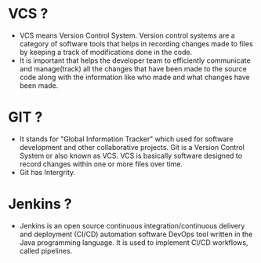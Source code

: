 # VCS ?
* VCS means Version Control System. Version control systems are a category of software tools that helps in recording changes made to files by keeping a track of modifications done in the code.
* It is important that helps the developer team to efficiently communicate and manage(track) all the changes that have been made to the source code along with the information like who made and what changes have been made. 

# GIT ?
* It stands for "Global Information Tracker" which used for software development and other collaborative projects. Git is a Version Control System or also known as VCS. 
VCS is basically software designed to record changes within one or more files over time. 
* Git has Intergrity.

# Jenkins ?
* Jenkins is an open source continuous integration/continuous delivery and deployment (CI/CD) automation software DevOps tool written in the Java programming language. It is used to implement CI/CD workflows, called pipelines.
